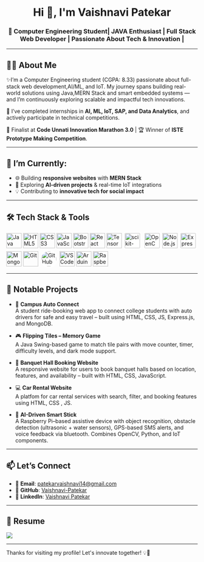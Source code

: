 <h1 align="center">Hi 👋, I'm Vaishnavi Patekar</h1>
<h3 align="center">🚀 Computer Engineering Student| JAVA Enthusiast | Full Stack Web Developer | Passionate About Tech & Innovation |</h3>

---

## 👩‍💻 About Me

✨I’m a Computer Engineering student (CGPA: 8.33) passionate about full-stack web development,AI/ML, and IoT. My journey spans building real-world solutions using Java,MERN Stack and smart embedded systems — and I’m continuously exploring scalable and impactful tech innovations.  

💼 I’ve completed internships in **AI, ML, IoT, SAP, and Data Analytics**, and actively participate in technical competitions.  

🌟 Finalist at **Code Unnati Innovation Marathon 3.0** | 🏆 Winner of **ISTE Prototype Making Competition**.

---

## 🔭 I’m Currently:

- 🌐 Building **responsive websites** with **MERN Stack**
- 🤖 Exploring **AI-driven projects** & real-time IoT integrations
- 💡 Contributing to **innovative tech for social impact**

---

## 🛠️ Tech Stack & Tools

<p align="left">

  <!-- Languages -->
  <img src="https://cdn.jsdelivr.net/gh/devicons/devicon/icons/java/java-original.svg" width="40" height="40" alt="Java"/>

  <!-- Frontend -->
  <img src="https://cdn.jsdelivr.net/gh/devicons/devicon/icons/html5/html5-original.svg" width="40" height="40" alt="HTML5"/>
  <img src="https://cdn.jsdelivr.net/gh/devicons/devicon/icons/css3/css3-original.svg" width="40" height="40" alt="CSS3"/>
  <img src="https://cdn.jsdelivr.net/gh/devicons/devicon/icons/javascript/javascript-original.svg" width="40" height="40" alt="JavaScript"/>
  <img src="https://cdn.jsdelivr.net/gh/devicons/devicon/icons/bootstrap/bootstrap-original.svg" width="40" height="40" alt="Bootstrap"/>
  <img src="https://cdn.jsdelivr.net/gh/devicons/devicon/icons/react/react-original.svg" width="40" height="40" alt="React"/>

  <!-- AI/ML -->
  <img src="https://cdn.jsdelivr.net/gh/devicons/devicon/icons/tensorflow/tensorflow-original.svg" width="40" height="40" alt="TensorFlow"/>
  <img src="https://upload.wikimedia.org/wikipedia/commons/0/05/Scikit_learn_logo_small.svg" width="40" height="40" alt="scikit-learn" style="background-color:white; padding:4px; border-radius:6px;"/>
  <img src="https://upload.wikimedia.org/wikipedia/commons/3/32/OpenCV_Logo_with_text_svg_version.svg" width="40" height="40" alt="OpenCV" style="background-color:white; padding:4px; border-radius:6px;"/>

  <!-- Backend -->
  <img src="https://cdn.jsdelivr.net/gh/devicons/devicon/icons/nodejs/nodejs-original.svg" width="40" height="40" alt="Node.js"/>
  <img src="https://upload.wikimedia.org/wikipedia/commons/6/64/Expressjs.png" width="40" height="40" alt="Express.js" style="background-color:white; padding:4px; border-radius:6px;"/>
  <img src="https://cdn.jsdelivr.net/gh/devicons/devicon/icons/mongodb/mongodb-original.svg" width="40" height="40" alt="MongoDB"/>

  <!-- Tools & Platforms -->
  <img src="https://cdn.jsdelivr.net/gh/devicons/devicon/icons/git/git-original.svg" width="40" height="40" alt="Git"/>
  <img src="https://cdn.jsdelivr.net/gh/devicons/devicon/icons/github/github-original.svg" width="40" height="40" alt="GitHub" style="background-color:white; border-radius:50%; padding:4px;"/>
  <img src="https://cdn.jsdelivr.net/gh/devicons/devicon/icons/vscode/vscode-original.svg" width="40" height="40" alt="VSCode"/>
  <img src="https://cdn.jsdelivr.net/gh/devicons/devicon/icons/arduino/arduino-original.svg" width="40" height="40" alt="Arduino"/>
  <img src="https://upload.wikimedia.org/wikipedia/en/c/cb/Raspberry_Pi_Logo.svg" width="40" height="40" alt="Raspberry Pi"/>

</p>


---


## 🌟 Notable Projects

- 🚗 **Campus Auto Connect**  
  A student ride-booking web app to connect college students with auto drivers for safe and easy travel – built using HTML, CSS, JS, Express.js, and MongoDB.

- 🎮 **Flipping Tiles – Memory Game**  
  A Java Swing-based game to match tile pairs with move counter, timer, difficulty levels, and dark mode support.

- 🏨 **Banquet Hall Booking Website**  
  A responsive website for users to book banquet halls based on location, features, and availability – built with HTML, CSS, JavaScript.

- 💻 **Car Rental Website**  
  A platfom for car rental services with search, filter, and booking features using HTML, CSS , JS.

- 🤖 **AI-Driven Smart Stick**  
  A Raspberry Pi–based assistive device with object recognition, obstacle detection (ultrasonic + water sensors), GPS-based SMS alerts, and voice feedback via bluetooth.      Combines OpenCV, Python, and IoT components.

---

## 📫 Let’s Connect

- 📧 **Email**: patekarvaishnavi14@gmail.com  
- 💼 **GitHub**: [Vaishnavi-Patekar](https://github.com/Vaishnavi-Patekar)  
- 🔗 **LinkedIn**: [Vaishnavi Patekar](https://www.linkedin.com/in/vaishnavi-patekar1907/)

---

## 📄 Resume

<p>
  <a href="https://drive.google.com/file/d/1ZxOv51pyxY1UKLuKDF6TicIKzwrKE16N/view?usp=sharing">
    <img src="https://img.shields.io/badge/Download-Resume-blue?style=for-the-badge&logo=google-drive&logoColor=white"/>
  </a>
</p>

---

Thanks for visiting my profile! Let's innovate together! 💡🚀
